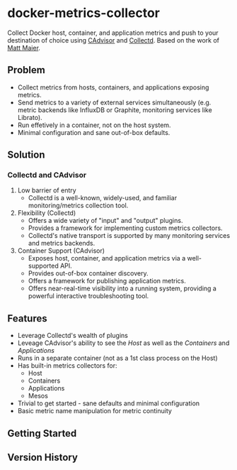 # docker-metrics-collector

Collect Docker host, container, and application metrics and push to your destination of choice using [CAdvisor](https://github.com/google/cadvisor) and [Collectd](https://github.com/collectd/collectd).  Based on the work of [Matt Maier](https://github.com/maier).

## Problem

* Collect metrics from hosts, containers, and applications exposing metrics.
* Send metrics to a variety of external services simultaneously (e.g. metric backends like InfluxDB or Graphite, monitoring services like Librato).
* Run effetively in a container, not on the host system.
* Minimal configuration and sane out-of-box defaults.

## Solution

### Collectd and CAdvisor

1. Low barrier of entry
   * Collectd is a well-known, widely-used, and familiar monitoring/metrics collection tool.
1. Flexibility (Collectd)
   * Offers a wide variety of "input" and "output" plugins.
   * Provides a framework for implementing custom metrics collectors.
   * Collectd's native transport is supported by many monitoring services and metrics backends.
1. Container Support (CAdvisor)
   * Exposes host, container, and application metrics via a well-supported API.
   * Provides out-of-box container discovery.
   * Offers a framework for publishing application metrics.
   * Offers near-real-time visibility into a running system, providing a powerful interactive troubleshooting tool.

## Features

* Leverage Collectd's wealth of plugins
* Leveage CAdvisor's ability to see the *Host* as well as the *Containers* and *Applications*
* Runs in a separate container (not as a 1st class process on the Host)
* Has built-in metrics collectors for:
   * Host
   * Containers
   * Applications
   * Mesos
* Trivial to get started - sane defaults and minimal configuration
* Basic metric name manipulation for metric continuity

## Getting Started

## Version History
